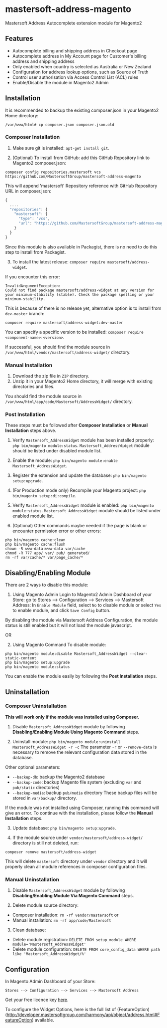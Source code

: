 
# mastersoft-address-magento
Mastersoft Address Autocomplete extension module for Magento2

## Features
- Autocomplete billing and shipping address in Checkout page
- Autocomplete address in My Account page for Customer's billing address and shipping address
- Only enabled when country is selected as Australia or New Zealand
- Configuration for address lookup options, such as Source of Truth
- Control user authorisation via Access Control List (ACL) rules
- Enable/Disable the module in Magento2 Admin

## Installation
It is recommended to backup the existing composer.json in your Magento2 Home directory:
```
/var/www/html# cp composer.json composer.json.old
```

### Composer Installation
1. Make sure git is installed: `apt-get install git`.

2. (Optional) To install from GitHub: add this GitHub Repository link to Magento2 composer.json:
  ```
  composer config repositories.mastersoft vcs https://github.com/MastersoftGroup/mastersoft-address-magento
  ```

  This will append 'mastersoft' Repository reference with GitHub Repository URL in composer.json:
  ```javascript
  {
    ....
    "repositories": {
      "mastersoft": {
        "type": "vcs",
        "url": "https://github.com/MastersoftGroup/mastersoft-address-magento"
      }
    }
  }
  ```
  Since this module is also available in Packagist, there is no need to do this step to install from Packagist.

3. To install the latest release: `composer require mastersoft/address-widget`.

  If you encounter this error:
  ```
  InvalidArgumentException: 
  Could not find package mastersoft/address-widget at any version for your minimum-stability (stable). Check the package spelling or your minimum-stability.
  ```
  This is because of there is no release yet, alternative option is to install from `dev-master` branch: 
  ```
  composer require mastersoft/address-widget:dev-master
  ```

  You can specify a specific version to be installed: `composer require <component-name>:<version>`.

If successful, you should find the module source in `/var/www/html/vendor/mastersoft/address-widget/` directory.

### Manual Installation
  1. Download the zip file in `ZIP` directory.
  2. Unzip it in your Magento2 Home directory, it will merge with existing directories and files.

You should find the module source in `/var/www/html/app/code/Mastersoft/AddressWidget/` directory.

### Post Installation
These steps must be followed after **Composer Installation** or **Manual Installation** steps above.

1. Verify `Mastersoft_AddressWidget` module has been installed properly: `php bin/magento module:status`.
  `Mastersoft_AddressWidget` module should be listed under disabled module list.

2. Enable the module: `php bin/magento module:enable Mastersoft_AddressWidget`.

3. Register the extension and update the database: `php bin/magento setup:upgrade`.

4. (For Production mode only) Recompile your Magento project: `php bin/magento setup:di:compile`.

5. Verify `Mastersoft_AddressWidget` module is enabled: `php bin/magento module:status`.
  `Mastersoft_AddressWidget` module should be listed under enabled module list.

6. (Optional) Other commands maybe needed if the page is blank or encounter permission error or other errors:
  ```
  php bin/magento cache:clean
  php bin/magento cache:flush
  chown -R www-data:www-data var/cache
  chmod -R 777 app/ var/ pub/ generated/ 
  rm -rf var/cache/* var/page_cache/*
  ```

## Disabling/Enabling Module
There are 2 ways to disable this module:
1. Using Magento Admin
  Login to Magento2 Admin Dashboard of your Store: go to Stores --> Configuration --> Services --> Mastersoft Address: 
  In `Enable Module` field, select `No` to disable module or select `Yes` to enable module, and click `Save Config` button.

  By disabling the module via Mastersoft Address Configuration, the module status is still enabled but it will not load the module javascript. 

OR

2. Using Magento Command
  To disable module: 
  ```
  php bin/magento module:disable Mastersoft_AddressWidget --clear-static-content
  php bin/magento setup:upgrade
  php bin/magento module:status
  ```

  You can enable the module easily by following the **Post Installation** steps.

## Uninstallation

### Composer Uninstallation
**This will work only if the module was installed using Composer.**

1. Disable `Mastersoft_AddressWidget` module by following **Disabling/Enabling Module Using Magento Command** steps.

2. Uninstall module: `php bin/magento module:uninstall Mastersoft_AddressWidget -r -c`
  The parameter `-r` or `--remove-data` is necessary to remove the relevant configuration data stored in the database.

  Other optional parameters:
  - `--backup-db`: backup the Magento2 database
  - `--backup-code`: backup Magento file system (excluding `var` and `pub/static` directories)
  - `--backup-media`: backup `pub/media` directory
  These backup files will be stored in `var/backup/` directory.

  If the module was not installed using Composer, running this command will give an error. To continue with the installation, please follow the **Manual Installation** steps.

3. Update database: `php bin/magento setup:upgrade`.

4. If the module source under `vendor/mastersoft/address-widget/` directory is still not deleted, run: 
  ```
  composer remove mastersoft/address-widget
  ```
  This will delete `mastersoft` directory under `vendor` directory and it will properly clean all module references in composer configuration files.

### Manual Uninstallation
1. Disable `Mastersoft_AddressWidget` module by following **Disabling/Enabling Module Via Magento Command** steps.

2. Delete module source directory: 
  - Composer installation: `rm -rf vendor/mastersoft` or 
  - Manual installation: `rm -rf app/code/Mastersoft`

3. Clean database:
  - Delete module registration: `DELETE FROM setup_module WHERE module='Mastersoft_AddressWidget'`
  - Delete module configuration: `DELETE FROM core_config_data WHERE path like 'Mastersoft_AddressWidget/%'`
  
## Configuration
In Magento Admin Dashboard of your Store: 
```
Stores --> Configuration --> Services --> Mastersoft Address
```

Get your free licence key [here](https://hosted.mastersoftgroup.com/console/#/).

To configure the Widget Options, here is the full list of (FeatureOption)(http://developer.mastersoftgroup.com/harmony/api/object/address.html#FeatureOption) available.




